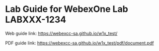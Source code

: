 # Lab Guide for WebexOne Lab LABXXX-1234

Web guide link: https://webexcc-sa.github.io/w1x_test/

PDF guide link: https://webexcc-sa.github.io/w1x_test/pdf/document.pdf
